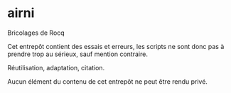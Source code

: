 # airni
Bricolages de Rocq

Cet entrepôt contient des essais et erreurs, les scripts ne sont donc pas à prendre trop au sérieux, sauf mention contraire.

Réutilisation, adaptation, citation. 

Aucun élément du contenu de cet entrepôt ne peut être rendu privé.
